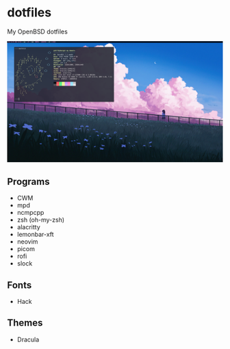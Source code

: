 # dotfiles
My OpenBSD dotfiles   

![Rice](https://raw.githubusercontent.com/Alpakka31/dotfiles/master/rice.png)

## Programs
* CWM
* mpd
* ncmpcpp
* zsh (oh-my-zsh)
* alacritty
* lemonbar-xft
* neovim
* picom
* rofi
* slock

## Fonts
* Hack

## Themes
* Dracula
